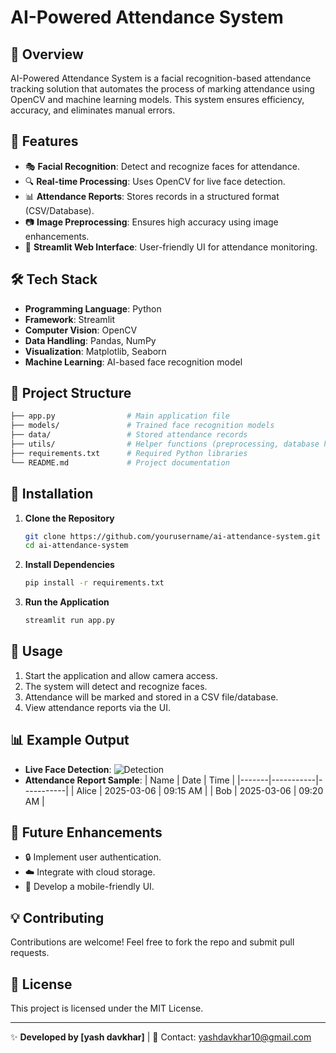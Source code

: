 # AI-Powered Attendance System

## 🚀 Overview
AI-Powered Attendance System is a facial recognition-based attendance tracking solution that automates the process of marking attendance using OpenCV and machine learning models. This system ensures efficiency, accuracy, and eliminates manual errors.

## 📌 Features
- 🎭 **Facial Recognition**: Detect and recognize faces for attendance.
- 🔍 **Real-time Processing**: Uses OpenCV for live face detection.
- 📊 **Attendance Reports**: Stores records in a structured format (CSV/Database).
- 📷 **Image Preprocessing**: Ensures high accuracy using image enhancements.
- 📡 **Streamlit Web Interface**: User-friendly UI for attendance monitoring.

## 🛠️ Tech Stack
- **Programming Language**: Python
- **Framework**: Streamlit
- **Computer Vision**: OpenCV
- **Data Handling**: Pandas, NumPy
- **Visualization**: Matplotlib, Seaborn
- **Machine Learning**: AI-based face recognition model

## 📂 Project Structure
```bash
├── app.py                # Main application file
├── models/               # Trained face recognition models
├── data/                 # Stored attendance records
├── utils/                # Helper functions (preprocessing, database handling)
├── requirements.txt      # Required Python libraries
└── README.md             # Project documentation
```

## 🔧 Installation
1. **Clone the Repository**
   ```sh
   git clone https://github.com/yourusername/ai-attendance-system.git
   cd ai-attendance-system
   ```
2. **Install Dependencies**
   ```sh
   pip install -r requirements.txt
   ```
3. **Run the Application**
   ```sh
   streamlit run app.py
   ```

## 📸 Usage
1. Start the application and allow camera access.
2. The system will detect and recognize faces.
3. Attendance will be marked and stored in a CSV file/database.
4. View attendance reports via the UI.

## 📊 Example Output
- **Live Face Detection**: ![Detection](https://via.placeholder.com/300)
- **Attendance Report Sample**:
  | Name  | Date       | Time      |
  |-------|-----------|-----------|
  | Alice | 2025-03-06 | 09:15 AM  |
  | Bob   | 2025-03-06 | 09:20 AM  |

## 🔗 Future Enhancements
- 🔒 Implement user authentication.
- ☁️ Integrate with cloud storage.
- 📱 Develop a mobile-friendly UI.

## 💡 Contributing
Contributions are welcome! Feel free to fork the repo and submit pull requests.

## 📜 License
This project is licensed under the MIT License.

---
✨ **Developed by [yash davkhar]** | 📧 Contact: yashdavkhar10@gmail.com
